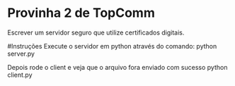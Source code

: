 # Provinha 2 de TopComm

Escrever um servidor seguro que utilize certificados digitais.

#Instruções
Execute o servidor em python através do comando:
  python server.py

Depois rode o client e veja que o arquivo fora enviado com sucesso
  python client.py
